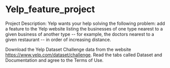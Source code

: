 # Yelp_feature_project
Project Description:
Yelp wants your help solving the following problem:  add a feature to the Yelp website listing the businesses of one type nearest to a given business of another type -- for example, the doctors nearest to a given restaurant -- in order of increasing distance.

Download the Yelp Dataset Challenge data from the website https://www.yelp.com/dataset/challenge. Read the tabs called Dataset and Documentation and agree to the Terms of Use.
